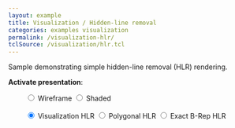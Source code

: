```yaml
---
layout: example
title: Visualization / Hidden-line removal
categories: examples visualization
permalink: /visualization-hlr/
tclSource: /visualization/hlr.tcl
---
```


Sample demonstrating simple hidden-line removal (HLR) rendering.

**Activate presentation**:

<div class="btn-group" data-toggle="buttons" style="margin-left: 35px">
  <label class="btn btn-primary">
    <input type="radio" name="options" id="occWireframeId"> Wireframe
  </label>
  <label class="btn btn-primary">
    <input type="radio" name="options" id="occShadedId"> Shaded
  </label>
  <br><br>
  <label class="btn btn-primary active">
    <input type="radio" name="options" id="occHlrFakeId" checked> Visualization HLR
  </label>
  <label class="btn btn-primary">
    <input type="radio" name="options" id="occHlrPolyAlgoId"> Polygonal HLR
  </label>
  <label class="btn btn-primary">
    <input type="radio" name="options" id="occHlrExactAlgoId"> Exact B-Rep HLR
  </label>
</div>
<br>

<script>
document.getElementById ("occWireframeId").onchange = function()
{
  if (this.checked) { DRAWEXE.terminalPasteScript ("vhlr off; vsetdispmode b 0;"); }
}
document.getElementById ("occShadedId").onchange = function()
{
  if (this.checked) { DRAWEXE.terminalPasteScript ("vhlr off; vsetdispmode b 1; vaspects -silhouette 0 -interiorStyle SOLID;"); }
}
document.getElementById ("occHlrFakeId").onchange = function()
{
  if (this.checked) { DRAWEXE.terminalPasteScript ("vhlr off; vsetdispmode b 1; vaspects -silhouette 1 -interiorStyle HIDDENLINE;"); }
}
document.getElementById ("occHlrPolyAlgoId").onchange = function()
{
  if (this.checked) { DRAWEXE.terminalPasteScript ("vhlr on -algo polyAlgo; vsetdispmode b 0;"); }
}
document.getElementById ("occHlrExactAlgoId").onchange = function()
{
  if (this.checked) { DRAWEXE.terminalPasteScript ("vhlr on -algo algo; vsetdispmode b 0;"); }
}
</script> 
